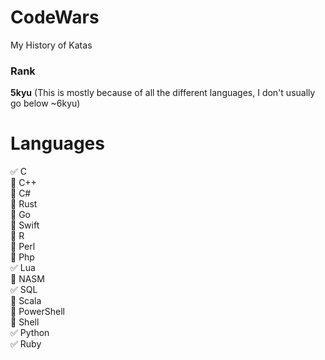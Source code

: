 # CodeWars
My History of Katas

### Rank 
**5kyu** (This is mostly because of all the different languages, I don't usually go below ~6kyu)

# Languages
:white_check_mark: C  
:black_square_button: C++  
:black_square_button: C#  
:black_square_button: Rust  
:black_square_button: Go  
:black_square_button: Swift  
:black_square_button: R  
:black_square_button: Perl  
:black_square_button: Php  
:white_check_mark: Lua  
:black_square_button: NASM  
:white_check_mark: SQL  
:black_square_button: Scala  
:black_square_button: PowerShell  
:black_square_button: Shell  
:white_check_mark: Python  
:white_check_mark: Ruby  
